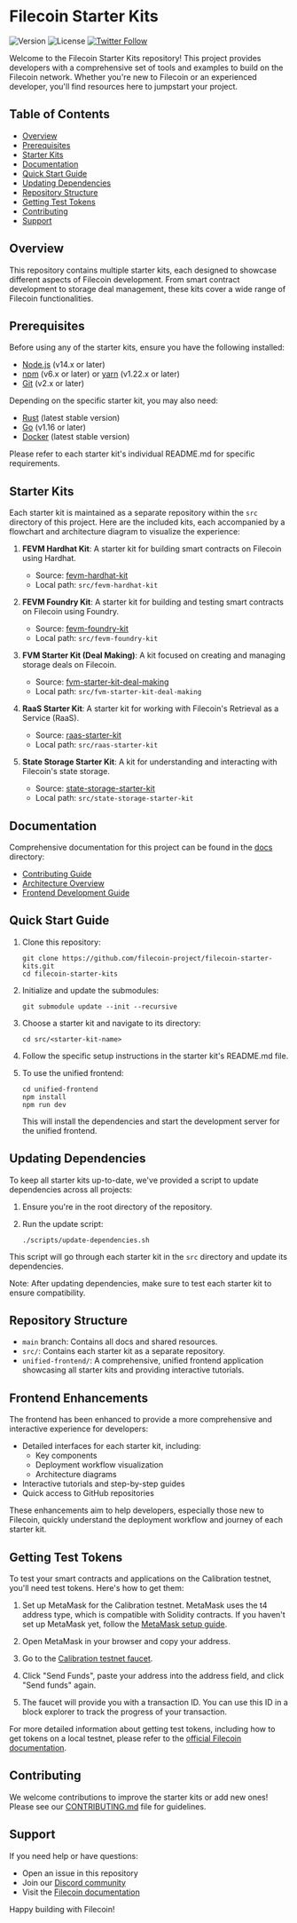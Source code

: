 # Filecoin Starter Kits

![Version](https://img.shields.io/badge/Version-0.2.0-blue.svg)
![License](https://img.shields.io/badge/License-MIT-green.svg)
[![Twitter Follow](https://img.shields.io/twitter/follow/Filecoin?style=social)](https://twitter.com/Filecoin)

Welcome to the Filecoin Starter Kits repository! This project provides developers with a comprehensive set of tools and examples to build on the Filecoin network. Whether you're new to Filecoin or an experienced developer, you'll find resources here to jumpstart your project.

## Table of Contents

- [Overview](#overview)
- [Prerequisites](#prerequisites)
- [Starter Kits](#starter-kits)
- [Documentation](#documentation)
- [Quick Start Guide](#quick-start-guide)
- [Updating Dependencies](#updating-dependencies)
- [Repository Structure](#repository-structure)
- [Getting Test Tokens](#getting-test-tokens)
- [Contributing](#contributing)
- [Support](#support)

## Overview

This repository contains multiple starter kits, each designed to showcase different aspects of Filecoin development. From smart contract development to storage deal management, these kits cover a wide range of Filecoin functionalities.

## Prerequisites

Before using any of the starter kits, ensure you have the following installed:

- [Node.js](https://nodejs.org/) (v14.x or later)
- [npm](https://www.npmjs.com/) (v6.x or later) or [yarn](https://yarnpkg.com/) (v1.22.x or later)
- [Git](https://git-scm.com/) (v2.x or later)

Depending on the specific starter kit, you may also need:

- [Rust](https://www.rust-lang.org/) (latest stable version)
- [Go](https://golang.org/) (v1.16 or later)
- [Docker](https://www.docker.com/) (latest stable version)

Please refer to each starter kit's individual README.md for specific requirements.

## Starter Kits

Each starter kit is maintained as a separate repository within the `src` directory of this project. Here are the included kits, each accompanied by a flowchart and architecture diagram to visualize the experience:

1. **FEVM Hardhat Kit**: A starter kit for building smart contracts on Filecoin using Hardhat.
   - Source: [fevm-hardhat-kit](https://github.com/filecoin-project/fevm-hardhat-kit)
   - Local path: `src/fevm-hardhat-kit`

2. **FEVM Foundry Kit**: A starter kit for building and testing smart contracts on Filecoin using Foundry.
   - Source: [fevm-foundry-kit](https://github.com/filecoin-project/fevm-foundry-kit)
   - Local path: `src/fevm-foundry-kit`

3. **FVM Starter Kit (Deal Making)**: A kit focused on creating and managing storage deals on Filecoin.
   - Source: [fvm-starter-kit-deal-making](https://github.com/filecoin-project/fvm-starter-kit-deal-making)
   - Local path: `src/fvm-starter-kit-deal-making`

4. **RaaS Starter Kit**: A starter kit for working with Filecoin's Retrieval as a Service (RaaS).
   - Source: [raas-starter-kit](https://github.com/filecoin-project/raas-starter-kit)
   - Local path: `src/raas-starter-kit`

5. **State Storage Starter Kit**: A kit for understanding and interacting with Filecoin's state storage.
   - Source: [state-storage-starter-kit](https://github.com/filecoin-project/state-storage-starter-kit)
   - Local path: `src/state-storage-starter-kit`

## Documentation

Comprehensive documentation for this project can be found in the [docs](main/docs) directory:

- [Contributing Guide](/main/docs/CONTRIBUTING.md)
- [Architecture Overview](/main/docs/ARCHITECTURE.md)
- [Frontend Development Guide](/main/docs/FRONTEND_GUIDE.md)

## Quick Start Guide

1. Clone this repository:

   ```
   git clone https://github.com/filecoin-project/filecoin-starter-kits.git
   cd filecoin-starter-kits
   ```

2. Initialize and update the submodules:

   ```
   git submodule update --init --recursive
   ```

3. Choose a starter kit and navigate to its directory:

   ```
   cd src/<starter-kit-name>
   ```

4. Follow the specific setup instructions in the starter kit's README.md file.

5. To use the unified frontend:

   ```
   cd unified-frontend
   npm install
   npm run dev
   ```

   This will install the dependencies and start the development server for the unified frontend.

## Updating Dependencies

To keep all starter kits up-to-date, we've provided a script to update dependencies across all projects:

1. Ensure you're in the root directory of the repository.
2. Run the update script:

   ```
   ./scripts/update-dependencies.sh
   ```

This script will go through each starter kit in the `src` directory and update its dependencies.

Note: After updating dependencies, make sure to test each starter kit to ensure compatibility.

## Repository Structure

- `main` branch: Contains all docs and shared resources.
- `src/`: Contains each starter kit as a separate repository.
- `unified-frontend/`: A comprehensive, unified frontend application showcasing all starter kits and providing interactive tutorials.

## Frontend Enhancements

The frontend has been enhanced to provide a more comprehensive and interactive experience for developers:

- Detailed interfaces for each starter kit, including:
  - Key components
  - Deployment workflow visualization
  - Architecture diagrams
- Interactive tutorials and step-by-step guides
- Quick access to GitHub repositories

These enhancements aim to help developers, especially those new to Filecoin, quickly understand the deployment workflow and journey of each starter kit.

## Getting Test Tokens

To test your smart contracts and applications on the Calibration testnet, you'll need test tokens. Here's how to get them:

1. Set up MetaMask for the Calibration testnet. MetaMask uses the t4 address type, which is compatible with Solidity contracts. If you haven't set up MetaMask yet, follow the [MetaMask setup guide](https://docs.filecoin.io/smart-contracts/developing-contracts/metamask-setup/).

2. Open MetaMask in your browser and copy your address.

3. Go to the [Calibration testnet faucet](https://faucet.calibnet.chainsafe-fil.io/).

4. Click "Send Funds", paste your address into the address field, and click "Send funds" again.

5. The faucet will provide you with a transaction ID. You can use this ID in a block explorer to track the progress of your transaction.

For more detailed information about getting test tokens, including how to get tokens on a local testnet, please refer to the [official Filecoin documentation](https://docs.filecoin.io/smart-contracts/developing-contracts/get-test-tokens).

## Contributing

We welcome contributions to improve the starter kits or add new ones! Please see our [CONTRIBUTING.md](./main/docs/CONTRIBUTING.md) file for guidelines.

## Support

If you need help or have questions:

- Open an issue in this repository
- Join our [Discord community](https://discord.gg/filecoin)
- Visit the [Filecoin documentation](https://docs.filecoin.io/)

Happy building with Filecoin!
